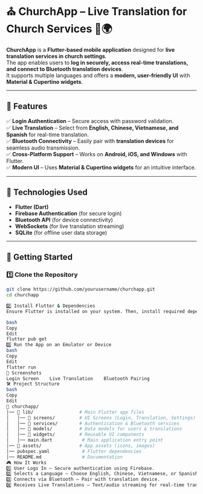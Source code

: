 # ⛪ ChurchApp – Live Translation for Church Services 🎤🌍

**ChurchApp** is a **Flutter-based mobile application** designed for **live translation services in church settings**.  
The app enables users to **log in securely, access real-time translations, and connect to Bluetooth translation devices**.  
It supports multiple languages and offers a **modern, user-friendly UI** with **Material & Cupertino widgets**.

---

## 🌟 Features
✅ **Login Authentication** – Secure access with password validation.  
✅ **Live Translation** – Select from **English, Chinese, Vietnamese, and Spanish** for real-time translation.  
✅ **Bluetooth Connectivity** – Easily pair with **translation devices** for seamless audio transmission.  
✅ **Cross-Platform Support** – Works on **Android, iOS, and Windows** with Flutter.  
✅ **Modern UI** – Uses **Material & Cupertino widgets** for an intuitive interface.  

---

## 🚀 Technologies Used
- **Flutter (Dart)**
- **Firebase Authentication** (for secure login)
- **Bluetooth API** (for device connectivity)
- **WebSockets** (for live translation streaming)
- **SQLite** (for offline user data storage)

---

## 📌 Getting Started

### 1️⃣ **Clone the Repository**
```bash
git clone https://github.com/yourusername/churchapp.git
cd churchapp

2️⃣ Install Flutter & Dependencies
Ensure Flutter is installed on your system. Then, install required dependencies:

bash
Copy
Edit
flutter pub get
3️⃣ Run the App on an Emulator or Device
bash
Copy
Edit
flutter run
📲 Screenshots
Login Screen	Live Translation	Bluetooth Pairing
🛠️ Project Structure
bash
Copy
Edit
📂 churchapp/
│── 📂 lib/                 # Main Flutter app files
│   │── 📂 screens/         # UI Screens (Login, Translation, Settings)
│   │── 📂 services/        # Authentication & Bluetooth services
│   │── 📂 models/          # Data models for users & translations
│   │── 📂 widgets/         # Reusable UI components
│   │── main.dart           # Main application entry point
│── 📂 assets/              # App assets (icons, images)
│── pubspec.yaml            # Flutter dependencies
│── README.md               # Documentation
🎮 How It Works
1️⃣ User Logs In – Secure authentication using Firebase.
2️⃣ Selects a Language – Choose English, Chinese, Vietnamese, or Spanish.
3️⃣ Connects via Bluetooth – Pair with translation device.
4️⃣ Receives Live Translations – Text/audio streaming for real-time translation.

